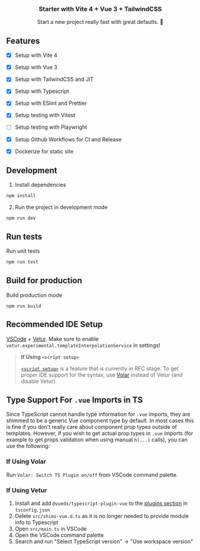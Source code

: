 <p align="center">
  <h3 align="center">Starter with Vite 4 + Vue 3 + TailwindCSS</h3>
  <p align="center">
    Start a new project really fast with great defaults. 🚀
    <br>
  </p>
</p>

## Features

- [x] Setup with Vite 4
- [x] Setup with Vue 3
- [x] Setup with TailwindCSS and JIT
- [x] Setup with Typescript
- [x] Setup with ESlint and Prettier
- [x] Setup testing with Vitest
- [ ] Setup testing with Playwright
- [x] Setup Github Workflows for CI and Release
- [x] Dockerize for static site


## Development

1. Install dependencies
```sh
npm install
```

2. Run the project in development mode
```
npm run dev
```


## Run tests

Run unit tests
```sh
npm run test
```


## Build for production

Build production mode
```
npm run build
```


## Recommended IDE Setup

[VSCode](https://code.visualstudio.com/) + [Vetur](https://marketplace.visualstudio.com/items?itemName=octref.vetur). Make sure to enable `vetur.experimental.templateInterpolationService` in settings!

> **If Using `<script setup>`**
> 
> [`<script setup>`](https://github.com/vuejs/rfcs/pull/227) is a feature that is currently in RFC stage. To get proper IDE support for the syntax, use [Volar](https://marketplace.visualstudio.com/items?itemName=johnsoncodehk.volar) instead of Vetur (and disable Vetur).


## Type Support For `.vue` Imports in TS

Since TypeScript cannot handle type information for `.vue` imports, they are shimmed to be a generic Vue component type by default. In most cases this is fine if you don't really care about component prop types outside of templates. However, if you wish to get actual prop types in `.vue` imports (for example to get props validation when using manual `h(...)` calls), you can use the following:

### If Using Volar

Run `Volar: Switch TS Plugin on/off` from VSCode command palette.

### If Using Vetur

1. Install and add `@vuedx/typescript-plugin-vue` to the [plugins section](https://www.typescriptlang.org/tsconfig#plugins) in `tsconfig.json`
2. Delete `src/shims-vue.d.ts` as it is no longer needed to provide module info to Typescript
3. Open `src/main.ts` in VSCode
4. Open the VSCode command palette
5. Search and run "Select TypeScript version" -> "Use workspace version"
